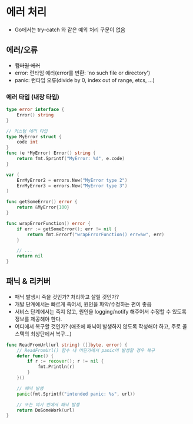 # 에러 처리
* Go에서는 try-catch 와 같은 예외 처리 구문이 없음

## 에러/오류
* ~~컴파일 에러~~
* error: 런타임 에러(error를 반환: 'no such file or directory')
* panic: 런타임 오류(divide by 0, index out of range, etcs, ...)

### 에러 타입 (내장 타입)
```go
type error interface {
    Error() string
}
```

```go
// 커스텀 에러 타입
type MyError struct {
	code int
}
func (e *MyError) Error() string {
	return fmt.Sprintf("MyError: %d", e.code)
}

var (
	ErrMyError2 = errors.New("MyError type 2")
	ErrMyError3 = errors.New("MyError type 3")
)

func getSomeError() error {
	return &MyError{100}
}

func wrapErrorFunction() error {
	if err := getSomeError(); err != nil {
		return fmt.Errorf("wrapErrorFunction() err=%w", err)
	}

	// ...
	return nil
}
```

## 패닉 & 리커버

* 패닉 발생시 죽을 것인가? 처리하고 살릴 것인가?
* 개발 단계에서는 빠르게 죽어서, 원인을 파악/수정하는 편이 좋음
* 서비스 단계에서는 죽지 않고, 원인을 logging/notify 해주어서 수정할 수 있도록 정보를 제공해야 한다.  
* 어디에서 복구할 것인가? (애초에 패닉이 발생하지 않도록 작성해야 하고, 주로 콜스택의 최상단에서 복구...)  

```go
func ReadFromUrl(url string) ([]byte, error) {
    // ReadFromUrl() 함수 내 어딘가에서 panic이 발생할 경우 복구
    defer func() {
        if r := recover(); r != nil {
            fmt.Println(r)
        }
    }()

    // 패닉 발생
    panic(fmt.Sprintf("intended panic: %s", url))

    // 또는 여기 안에서 패닉 발생
    return DoSomeWork(url)
}
```
